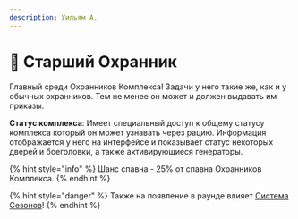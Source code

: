 ```yaml
---
description: Уильям А.
---
```


# 💂 Старший Охранник

Главный среди Охранников Комплекса! Задачи у него такие же, как и у обычных охранников. Тем не менее он может и должен выдавать им приказы.

**Статус комплекса**: Имеет специальный доступ к общему статусу комплекса который он может узнавать через рацию. Информация отображается у него на интерфейсе и показывает статус некоторых дверей и боеголовки, а также активирующиеся генераторы.

{% hint style="info" %}
Шанс спавна - 25% от спавна Охранников Комплекса.
{% endhint %}

{% hint style="danger" %}
Также на появление в раунде влияет [Система Сезонов](../../server-systems/seasons-system.md)!
{% endhint %}
